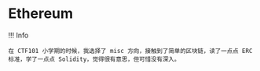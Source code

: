 # Ethereum

!!! Info

    在 CTF101 小学期的时候，我选择了 misc 方向，接触到了简单的区块链，读了一点点 ERC 标准，学了一点点 Solidity，觉得很有意思，但可惜没有深入。
